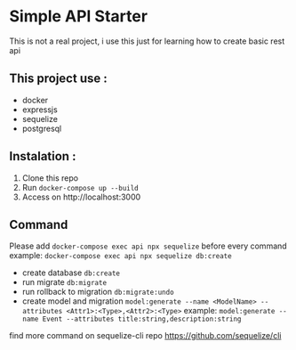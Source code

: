 # Simple API Starter
This is not a real project, i use this just for learning how to create basic rest api

## This project use :

- docker
- expressjs
- sequelize
- postgresql

## Instalation :
1. Clone this repo
2. Run `docker-compose up --build`
3. Access on http://localhost:3000

## Command
Please add 
`docker-compose exec api npx sequelize` before every command
example:
`docker-compose exec api npx sequelize db:create`


- create database `db:create`
- run migrate `db:migrate`
- run rollback to migration `db:migrate:undo`
- create model and migration 
`model:generate --name <ModelName> --attributes <Attr1>:<Type>,<Attr2>:<Type>`
example:
`model:generate --name Event --attributes title:string,description:string`

find more command on sequelize-cli repo https://github.com/sequelize/cli